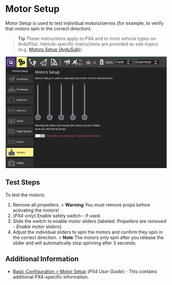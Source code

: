 # Motor Setup

Motor Setup is used to test individual motors/servos (for example, to verify that motors spin in the correct direction).

> **Tip** These instructions apply to PX4 and to most vehicle types on ArduPilot. Vehicle-specific instructions are provided as sub-topics (e.g. [Motors Setup (ArduSub)](../SetupView/Motors_ardusub.md)).

![Motors Test](../../../assets/setup/Motors.png)

## Test Steps

To test the motors:

1. Remove all propellers. > **Warning** You must remove props before activating the motors!
2. (*PX4-only*) Enable safety switch - if used.
3. Slide the switch to enable motor sliders (labeled: *Propellers are removed - Enable motor sliders*).
4. Adjust the individual sliders to spin the motors and confirm they spin in the correct direction. > **Note** The motors only spin after you release the slider and will automatically stop spinning after 3 seconds.

## Additional Information

- [Basic Configuration > Motor Setup](http://docs.px4.io/master/en/config/motors.html) (*PX4 User Guide*) - This contains additional PX4-specific information.